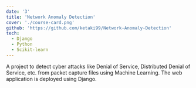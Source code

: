 ```yaml
---
date: '3'
title: 'Network Anomaly Detection'
cover: './course-card.png'
github: 'https://github.com/ketaki99/Network-Anomaly-Detection'
tech:
  - Django
  - Python
  - Scikit-learn
---
```


A project to detect cyber attacks like Denial of Service, Distributed Denial of Service, etc. from packet capture files using Machine Learning. The web application is deployed using Django.
